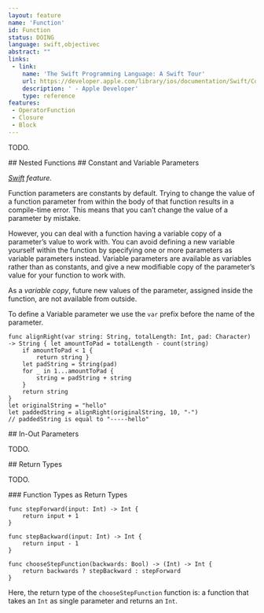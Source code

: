 ```yaml
---
layout: feature
name: 'Function'
id: Function
status: DOING
language: swift,objectivec
abstract: ""
links:
 - link:
    name: 'The Swift Programming Language: A Swift Tour'
    url: https://developer.apple.com/library/ios/documentation/Swift/Conceptual/Swift_Programming_Language/GuidedTour.html#//apple_ref/doc/uid/TP40014097-CH2-ID1
    description: ' - Apple Developer'
    type: reference
features:
 - OperatorFunction
 - Closure
 - Block
---
```


TODO.

<a name="Nested" />
## Nested Functions


<a name="VariableParameters" />
## Constant and Variable Parameters

*[Swift](/Swift) feature.*

Function parameters are constants by default. Trying to change the value of a function parameter from within the body of that function results in a compile-time error. This means that you can’t change the value of a parameter by mistake.

However, you can deal with a function having a variable copy of a parameter’s value to work with. You can avoid defining a new variable yourself within the function by specifying one or more parameters as variable parameters instead. Variable parameters are available as variables rather than as constants, and give a new modifiable copy of the parameter’s value for your function to work with.

As a *variable copy*, future new values of the parameter, assigned inside the function, are not available from outside.

To define a Variable parameter we use the `var` prefix before the name of the parameter.

<pre><code>func alignRight(var string: String, totalLength: Int, pad: Character) -> String { let amountToPad = totalLength - count(string)
    if amountToPad < 1 {
        return string }
    let padString = String(pad)
    for _ in 1...amountToPad {
        string = padString + string
    }
    return string 
}
let originalString = "hello"
let paddedString = alignRight(originalString, 10, "-")
// paddedString is equal to "-----hello"
</code></pre>


<a name="InOutParameters" />
## In-Out Parameters

TODO.


<a name="ReturnTypes" />
## Return Types

TODO.


<a name="FunctionTypesAsReturnTypes" />
### Function Types as Return Types

<pre><code>func stepForward(input: Int) -> Int {
    return input + 1
}

func stepBackward(input: Int) -> Int {
    return input - 1 
}

func chooseStepFunction(backwards: Bool) -> (Int) -> Int {
    return backwards ? stepBackward : stepForward
}
</code></pre>

Here, the return type of the `chooseStepFunction` function is: a function that takes an `Int` as single parameter and returns an `Int`.

